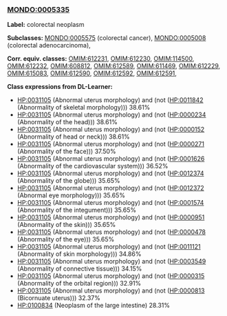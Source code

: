
### [MONDO:0005335](http://purl.obolibrary.org/obo/MONDO_0005335)
**Label:** colorectal neoplasm

**Subclasses:** [MONDO:0005575](http://purl.obolibrary.org/obo/MONDO_0005575) (colorectal cancer), [MONDO:0005008](http://purl.obolibrary.org/obo/MONDO_0005008) (colorectal adenocarcinoma), 

**Corr. equiv. classes:** [OMIM:612231](http://purl.obolibrary.org/obo/OMIM_612231), [OMIM:612230](http://purl.obolibrary.org/obo/OMIM_612230), [OMIM:114500](http://purl.obolibrary.org/obo/OMIM_114500), [OMIM:612232](http://purl.obolibrary.org/obo/OMIM_612232), [OMIM:608812](http://purl.obolibrary.org/obo/OMIM_608812), [OMIM:612589](http://purl.obolibrary.org/obo/OMIM_612589), [OMIM:611469](http://purl.obolibrary.org/obo/OMIM_611469), [OMIM:612229](http://purl.obolibrary.org/obo/OMIM_612229), [OMIM:615083](http://purl.obolibrary.org/obo/OMIM_615083), [OMIM:612590](http://purl.obolibrary.org/obo/OMIM_612590), [OMIM:612592](http://purl.obolibrary.org/obo/OMIM_612592), [OMIM:612591](http://purl.obolibrary.org/obo/OMIM_612591), 

**Class expressions from DL-Learner:**

- [HP:0031105](http://purl.obolibrary.org/obo/HP_0031105) (Abnormal uterus morphology) and (not ([HP:0011842](http://purl.obolibrary.org/obo/HP_0011842) (Abnormality of skeletal morphology))) 38.61%
- [HP:0031105](http://purl.obolibrary.org/obo/HP_0031105) (Abnormal uterus morphology) and (not ([HP:0000234](http://purl.obolibrary.org/obo/HP_0000234) (Abnormality of the head))) 38.61%
- [HP:0031105](http://purl.obolibrary.org/obo/HP_0031105) (Abnormal uterus morphology) and (not ([HP:0000152](http://purl.obolibrary.org/obo/HP_0000152) (Abnormality of head or neck))) 38.61%
- [HP:0031105](http://purl.obolibrary.org/obo/HP_0031105) (Abnormal uterus morphology) and (not ([HP:0000271](http://purl.obolibrary.org/obo/HP_0000271) (Abnormality of the face))) 37.50%
- [HP:0031105](http://purl.obolibrary.org/obo/HP_0031105) (Abnormal uterus morphology) and (not ([HP:0001626](http://purl.obolibrary.org/obo/HP_0001626) (Abnormality of the cardiovascular system))) 36.52%
- [HP:0031105](http://purl.obolibrary.org/obo/HP_0031105) (Abnormal uterus morphology) and (not ([HP:0012374](http://purl.obolibrary.org/obo/HP_0012374) (Abnormality of the globe))) 35.65%
- [HP:0031105](http://purl.obolibrary.org/obo/HP_0031105) (Abnormal uterus morphology) and (not ([HP:0012372](http://purl.obolibrary.org/obo/HP_0012372) (Abnormal eye morphology))) 35.65%
- [HP:0031105](http://purl.obolibrary.org/obo/HP_0031105) (Abnormal uterus morphology) and (not ([HP:0001574](http://purl.obolibrary.org/obo/HP_0001574) (Abnormality of the integument))) 35.65%
- [HP:0031105](http://purl.obolibrary.org/obo/HP_0031105) (Abnormal uterus morphology) and (not ([HP:0000951](http://purl.obolibrary.org/obo/HP_0000951) (Abnormality of the skin))) 35.65%
- [HP:0031105](http://purl.obolibrary.org/obo/HP_0031105) (Abnormal uterus morphology) and (not ([HP:0000478](http://purl.obolibrary.org/obo/HP_0000478) (Abnormality of the eye))) 35.65%
- [HP:0031105](http://purl.obolibrary.org/obo/HP_0031105) (Abnormal uterus morphology) and (not ([HP:0011121](http://purl.obolibrary.org/obo/HP_0011121) (Abnormality of skin morphology))) 34.86%
- [HP:0031105](http://purl.obolibrary.org/obo/HP_0031105) (Abnormal uterus morphology) and (not ([HP:0003549](http://purl.obolibrary.org/obo/HP_0003549) (Abnormality of connective tissue))) 34.15%
- [HP:0031105](http://purl.obolibrary.org/obo/HP_0031105) (Abnormal uterus morphology) and (not ([HP:0000315](http://purl.obolibrary.org/obo/HP_0000315) (Abnormality of the orbital region))) 32.91%
- [HP:0031105](http://purl.obolibrary.org/obo/HP_0031105) (Abnormal uterus morphology) and (not ([HP:0000813](http://purl.obolibrary.org/obo/HP_0000813) (Bicornuate uterus))) 32.37%
- [HP:0100834](http://purl.obolibrary.org/obo/HP_0100834) (Neoplasm of the large intestine) 28.31%


